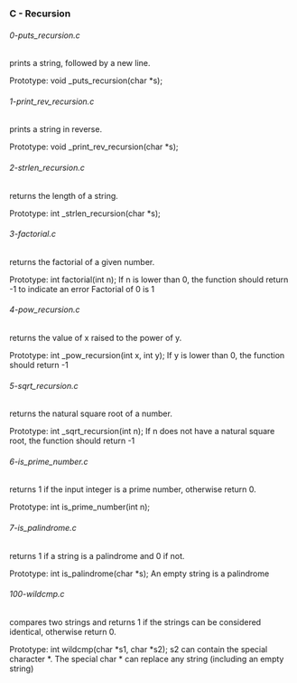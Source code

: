 ### C - Recursion

###### 0-puts_recursion.c

prints a string, followed by a new line.

Prototype: void _puts_recursion(char *s);

###### 1-print_rev_recursion.c

prints a string in reverse.

Prototype: void _print_rev_recursion(char *s);

###### 2-strlen_recursion.c

returns the length of a string.

Prototype: int _strlen_recursion(char *s);

###### 3-factorial.c

returns the factorial of a given number.

Prototype: int factorial(int n);
If n is lower than 0, the function should return -1 to indicate an error
Factorial of 0 is 1

###### 4-pow_recursion.c

returns the value of x raised to the power of y.

Prototype: int _pow_recursion(int x, int y);
If y is lower than 0, the function should return -1

###### 5-sqrt_recursion.c

returns the natural square root of a number.

Prototype: int _sqrt_recursion(int n);
If n does not have a natural square root, the function should return -1

###### 6-is_prime_number.c

returns 1 if the input integer is a prime number, otherwise return 0.

Prototype: int is_prime_number(int n);

###### 7-is_palindrome.c

returns 1 if a string is a palindrome and 0 if not.

Prototype: int is_palindrome(char *s);
An empty string is a palindrome

###### 100-wildcmp.c

 compares two strings and returns 1 if the strings can be
 considered identical, otherwise return 0.

Prototype: int wildcmp(char *s1, char *s2);
s2 can contain the special character *.
The special char * can replace any string (including an empty string)
